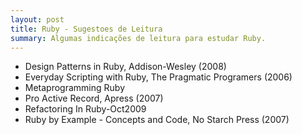 ```yaml
---
layout: post
title: Ruby - Sugestoes de Leitura 
summary: Algumas indicações de leitura para estudar Ruby.
---
```


* Design Patterns in Ruby, Addison-Wesley (2008)
* Everyday Scripting with Ruby, The Pragmatic Programers (2006)
* Metaprogramming Ruby
* Pro Active Record, Apress (2007)
* Refactoring In Ruby-Oct2009
* Ruby by Example - Concepts and Code, No Starch Press (2007)

